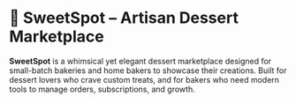 # 🍰 SweetSpot – Artisan Dessert Marketplace

**SweetSpot** is a whimsical yet elegant dessert marketplace designed for small-batch bakeries and home bakers to showcase their creations. Built for dessert lovers who crave custom treats, and for bakers who need modern tools to manage orders, subscriptions, and growth.

